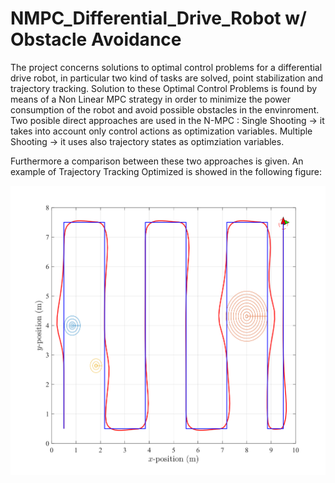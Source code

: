 # NMPC_Differential_Drive_Robot w/ Obstacle Avoidance
The project concerns solutions to optimal control problems for a differential drive robot, in particular two kind of tasks are solved, point stabilization and trajectory tracking.
Solution to these Optimal Control Problems is found by means of a Non Linear MPC strategy in order to minimize the power consumption of the robot and avoid possible obstacles in the envinroment.
Two posible direct approaches are used in the N-MPC :
Single Shooting -> it takes into account only control actions as optimization variables.
Multiple Shooting -> it uses also trajectory states as optimziation variables.

Furthermore a comparison between these two approaches is given.
An example of Trajectory Tracking Optimized is showed in the following figure:

![alt text](https://github.com/DT-Repo/NMPC_Differential_Drive_Robot/blob/master/Images/traj_trek.svg?raw=true)
 
